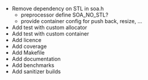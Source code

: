 - Remove dependency on STL in soa.h
  - preprocessor define SOA_NO_STL?
  - provide container config for push back, resize, ...
- Add test with custom allocator
- Add test with custom container
- Add licence
- Add coverage
- Add Makefile
- Add documentation
- Add benchmarks
- Add sanitizer builds
